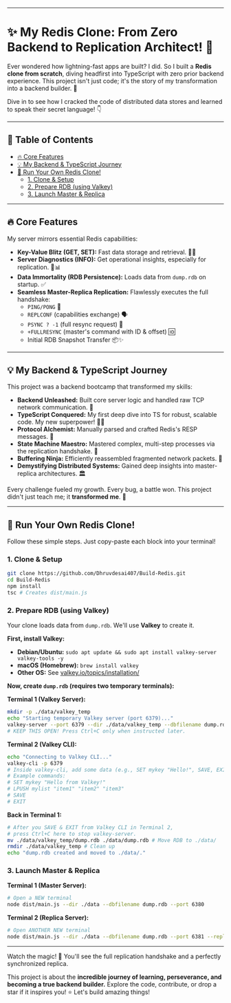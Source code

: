 -----

# ✨ My Redis Clone: From Zero Backend to Replication Architect\! 🚀

Ever wondered how lightning-fast apps are built? I did. So I built a **Redis clone from scratch**, diving headfirst into TypeScript with zero prior backend experience. This project isn't just code; it's the story of my transformation into a backend builder. 🤯

Dive in to see how I cracked the code of distributed data stores and learned to speak their secret language\! 👇

-----

## 🎯 Table of Contents

  * [🔥 Core Features](https://www.google.com/search?q=%23-core-features)
  * [💡 My Backend & TypeScript Journey](https://www.google.com/search?q=%23-my-backend--typescript-journey)
  * [🚀 Run Your Own Redis Clone\!](https://www.google.com/search?q=%23-run-your-own-redis-clone)
      * [1. Clone & Setup](https://www.google.com/search?q=%231-clone--setup)
      * [2. Prepare RDB (using Valkey)](https://www.google.com/search?q=%232-prepare-rdb-using-valkey)
      * [3. Launch Master & Replica](https://www.google.com/search?q=%233-launch-master--replica)

-----

## 🔥 Core Features

My server mirrors essential Redis capabilities:

  * **Key-Value Blitz (GET, SET):** Fast data storage and retrieval. 🚀💾
  * **Server Diagnostics (INFO):** Get operational insights, especially for replication. 🧠📊
  * **Data Immortality (RDB Persistence):** Loads data from `dump.rdb` on startup. ✅
  * **Seamless Master-Replica Replication:** Flawlessly executes the full handshake:
      * `PING/PONG` 🤝
      * `REPLCONF` (capabilities exchange) 🗣️
      * `PSYNC ? -1` (full resync request) 🔄
      * `+FULLRESYNC` (master's command with ID & offset) 🆔
      * Initial RDB Snapshot Transfer 📦✨

-----

## 💡 My Backend & TypeScript Journey

This project was a backend bootcamp that transformed my skills:

  * **Backend Unleashed:** Built core server logic and handled raw TCP network communication. 🌉
  * **TypeScript Conquered:** My first deep dive into TS for robust, scalable code. My new superpower\! 🦸‍♀️
  * **Protocol Alchemist:** Manually parsed and crafted Redis's RESP messages. 🤫
  * **State Machine Maestro:** Mastered complex, multi-step processes via the replication handshake. 🧩
  * **Buffering Ninja:** Efficiently reassembled fragmented network packets. 🧮
  * **Demystifying Distributed Systems:** Gained deep insights into master-replica architectures. 🏛️

Every challenge fueled my growth. Every bug, a battle won. This project didn't just teach me; it **transformed me**. 🌟

-----

## 🚀 Run Your Own Redis Clone\!

Follow these simple steps. Just copy-paste each block into your terminal\!

### 1\. Clone & Setup

```bash
git clone https://github.com/Dhruvdesai407/Build-Redis.git
cd Build-Redis
npm install
tsc # Creates dist/main.js
```

### 2\. Prepare RDB (using Valkey)

Your clone loads data from `dump.rdb`. We'll use **Valkey** to create it.

**First, install Valkey:**

  * **Debian/Ubuntu:** `sudo apt update && sudo apt install valkey-server valkey-tools -y`
  * **macOS (Homebrew):** `brew install valkey`
  * **Other OS:** See [valkey.io/topics/installation/](https://valkey.io/topics/installation/)

**Now, create `dump.rdb` (requires two temporary terminals):**

**Terminal 1 (Valkey Server):**

```bash
mkdir -p ./data/valkey_temp
echo "Starting temporary Valkey server (port 6379)..."
valkey-server --port 6379 --dir ./data/valkey_temp --dbfilename dump.rdb --save ""
# KEEP THIS OPEN! Press Ctrl+C only when instructed later.
```

**Terminal 2 (Valkey CLI):**

```bash
echo "Connecting to Valkey CLI..."
valkey-cli -p 6379
# Inside valkey-cli, add some data (e.g., SET mykey "Hello!", SAVE, EXIT)
# Example commands:
# SET mykey "Hello from Valkey!"
# LPUSH mylist "item1" "item2" "item3"
# SAVE
# EXIT
```

**Back in Terminal 1:**

```bash
# After you SAVE & EXIT from Valkey CLI in Terminal 2,
# press Ctrl+C here to stop valkey-server.
mv ./data/valkey_temp/dump.rdb ./data/dump.rdb # Move RDB to ./data/
rmdir ./data/valkey_temp # Clean up
echo "dump.rdb created and moved to ./data/."
```

### 3\. Launch Master & Replica

**Terminal 1 (Master Server):**

```bash
# Open a NEW terminal
node dist/main.js --dir ./data --dbfilename dump.rdb --port 6380
```

**Terminal 2 (Replica Server):**

```bash
# Open ANOTHER NEW terminal
node dist/main.js --dir ./data --dbfilename dump.rdb --port 6381 --replicaof 127.0.0.1 6380
```

-----

Watch the magic\! 🎉 You'll see the full replication handshake and a perfectly synchronized replica.

This project is about the **incredible journey of learning, perseverance, and becoming a true backend builder.** Explore the code, contribute, or drop a star if it inspires you\! ⭐ Let's build amazing things\!